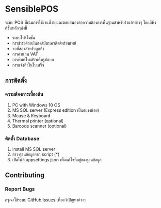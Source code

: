 # SensiblePOS
ระบบ POS ที่เน้นการใช้งานที่ง่ายและตอบสนองต่อความต้องการพื้นฐานสำหรับร้านค้าต่างๆ 
โดยมีฟังก์ชั่นหลักๆดังนี้
- ระบบโปรโมชั่น
- การชำระด้วยเงินสด/บัตรเครดิต/พร้อมเพย์
- จอที่สองสำหรับลูกค้า
- การคำนวน VAT 
- การพิมพ์ใบเสร้จเต็มรูปแบบ
- การแจ้งคิวในใบเสร็จ

## การติดตั้ง
### ความต้องการเบื้องต้น
1. PC with Windows 10 OS
2. MS SQL server (Express edition เป็นอย่างน้อย)
3. Mouse & Keyboard
4. Thermal printer (optional)
5. Barcode scanner (optional)

### ติดตั้ง Database
1. Install MS SQL server
2. สรางฐานข้อมูลจาก script (*)
3. เปิดไฟล์ appsettings.json เพื่อแก้ไขที่อยู่ของฐานข้อมูล

## Contributing
### Report Bugs
กรุณาใช้ระบบ GitHub Issues เพื่อแจ้งปัญหาต่างๆ

